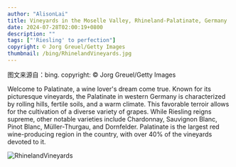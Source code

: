 ```yaml
---
author: "AlisonLai"
title: Vineyards in the Moselle Valley, Rhineland-Palatinate, Germany
date: 2024-07-28T02:00:19+0800
description: ""
tags: ["'Riesling' to perfection"]
copyright: © Jorg Greuel/Getty Images
thumbnail: /bing/RhinelandVineyards.jpg
---
```

图文来源自：bing.  copyright: © Jorg Greuel/Getty Images

Welcome to Palatinate, a wine lover's dream come true. Known for its picturesque vineyards, the Palatinate in western Germany is characterized by rolling hills, fertile soils, and a warm climate. This favorable terroir allows for the cultivation of a diverse variety of grapes. While Riesling reigns supreme, other notable varieties include Chardonnay, Sauvignon Blanc, Pinot Blanc, Müller-Thurgau, and Dornfelder. Palatinate is the largest red wine-producing region in the country, with over 40% of the vineyards devoted to it.

![RhinelandVineyards](/bing/RhinelandVineyards.jpg)